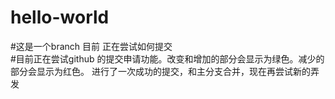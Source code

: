 # hello-world


#这是一个branch 目前 正在尝试如何提交  
#目前正在尝试github 的提交申请功能。改变和增加的部分会显示为绿色。减少的部分会显示为红色。
进行了一次成功的提交，和主分支合并，现在再尝试新的弄发
